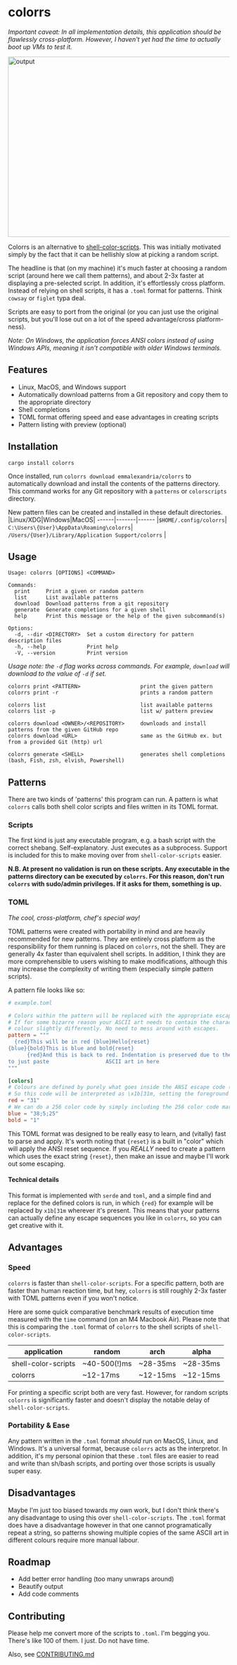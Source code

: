 # colorrs

*Important caveat: In all implementation details, this application should be flawlessly cross-platform. However, I haven't yet had the time 
to actually boot up VMs to test it.*

<img width="1392" height="409" alt="output" src="https://github.com/user-attachments/assets/e815ee96-613e-4c9f-9f43-4c8623bee448" />

Colorrs is an alternative to [shell-color-scripts](https://gitlab.com/dwt1/shell-color-scripts). This was initially motivated simply by the fact that 
it can be hellishly slow at picking a random script.

The headline is that (on my machine) it's much faster at choosing a random script (around here we call them patterns), and about 2-3x faster at
displaying a pre-selected script. In addition, it's effortlessly cross platform. Instead of relying on shell scripts, it has a `.toml` format for patterns. Think
`cowsay` or `figlet` typa deal.

Scripts are easy to port from the original (or you can just use the original scripts, but you'll lose out on a lot of the speed advantage/cross platform-ness).

*Note: On Windows, the application forces ANSI colors instead of using Windows APIs, meaning it isn't compatible with older Windows terminals.*

## Features 
- Linux, MacOS, and Windows support
- Automatically download patterns from a Git repository and copy them to the appropriate directory
- Shell completions
- TOML format offering speed and ease advantages in creating scripts
- Pattern listing with preview (optional)

## Installation

`cargo install colorrs`

Once installed, run `colorrs download emmalexandria/colorrs` to automatically download and install the contents of 
the patterns directory. This command works for any Git repository with a `patterns` or `colorscripts` directory.

New pattern files can be created and installed in these default directories.
|Linux/XDG|Windows|MacOS|
------|-------|------
|`$HOME/.config/colorrs`| `C:\Users\{User}\AppData\Roaming\colorrs`| `/Users/{User}/Library/Application Support/colorrs` |


## Usage

```
Usage: colorrs [OPTIONS] <COMMAND>

Commands:
  print     Print a given or random pattern
  list      List available patterns
  download  Download patterns from a git repository
  generate  Generate completions for a given shell
  help      Print this message or the help of the given subcommand(s)

Options:
  -d, --dir <DIRECTORY>  Set a custom directory for pattern description files
  -h, --help             Print help
  -V, --version          Print version
```

*Usage note: the `-d` flag works across commands. For example, `download` will download to the value of `-d` if set.*

```
colorrs print <PATTERN>                   print the given pattern
colorrs print -r                          prints a random pattern

colorrs list                              list available patterns
colorrs list -p                           list w/ pattern preview

colorrs download <OWNER>/<REPOSITORY>     downloads and install patterns from the given GitHub repo
colorrs download <URL>                    same as the GitHub ex. but from a provided Git (http) url

colorrs generate <SHELL>                  generates shell completions (bash, Fish, zsh, elvish, Powershell)
```

## Patterns

There are two kinds of 'patterns' this program can run. A pattern is what `colorrs` calls both shell color scripts and
files written in its TOML format.

### Scripts

The first kind is just any executable program, e.g. a bash script with the correct shebang. Self-explanatory.
Just executes as a subprocess. Support is included for this to make moving over from `shell-color-scripts` easier. 

**N.B. At present no validation is run on these scripts. Any executable in the patterns directory can be 
executed by `colorrs`. For this reason, don't run `colorrs` with sudo/admin privileges. If it asks for them, something is 
up.**

### TOML

*The cool, cross-platform, chef's special way!*

TOML patterns were created with portability in mind and are heavily recommended for new patterns. They are entirely cross platform as the responsibility for them running is placed on `colorrs`, not the shell. They are generally 4x faster than equivalent shell scripts. In addition, I think they are more comprehensible to users wishing to make modifications, although this may increase the complexity of writing them (especially simple pattern scripts).

A pattern file looks like so:

```toml
# example.toml

# Colors within the pattern will be replaced with the appropriate escape code based on exact string matches. 
# If for some bizarre reason your ASCII art needs to contain the characters '{red}', you can simply name your 
# colour slightly differently. No need to mess around with escapes.
pattern = """
  {red}This will be in red {blue}Hello{reset}
{blue}{bold}This is blue and bold{reset}
      {red}And this is back to red. Indentation is preserved due to the multiline string! Feel free 
to just paste                  ASCII art in here
"""

[colors]
# Colours are defined by purely what goes inside the ANSI escape code (\x1b[...m)
# So this code will be interpreted as \x1b[31m, setting the foreground to red
red = "31"
# We can do a 256 color code by simply including the 256 color code marker:
blue = "38;5;25"
bold = "1"
```

This TOML format was designed to be really easy to learn, and (vitally) fast to parse and apply. It's worth noting that `{reset}` is a built in "color" which
will apply the ANSI reset sequence. If you *REALLY* need to create a pattern which uses the exact string `{reset}`, then make an issue and maybe
I'll work out some escaping.

#### Technical details
This format is implemented with `serde` and `toml`, and a simple find and replace for the defined colors is run, in which `{red}` for example will be 
replaced by `x1b[31m` wherever it's present. This means that your patterns can actually define any escape sequences you like in `colorrs`, so you can 
get creative with it.

## Advantages

### Speed

`colorrs` is faster than `shell-color-scripts`. For a specific pattern, both are
faster than human reaction time, but hey, `colorrs` is still roughly 2-3x faster with TOML patterns even if you won't notice.

Here are some quick comparative benchmark results of execution time measured with the `time` command (on an M4 Macbook Air). Please note
that this is comparing the `.toml` format of `colorrs` to the shell scripts of `shell-color-scripts`.

|application|random|arch|alpha|
|--------------|------|----|-------|
|shell-color-scripts|~40-500(!)ms|~28-35ms|~28-35ms|
|colorrs|~12-17ms|~12-15ms|~12-15ms|

For printing a specific script both are very fast. However, for random scripts `colorrs` is significantly faster and doesn't
display the notable delay of `shell-color-scripts`.

### Portability & Ease

Any pattern written in the `.toml` format *should* run on MacOS, Linux, and Windows. It's a universal format, because
`colorrs` acts as the interpretor. In addition, it's my personal opinion that these `.toml` files are easier to read and write
than sh/bash scripts, and porting over those scripts is usually super easy.

## Disadvantages

Maybe I'm just too biased towards my own work, but I don't think there's any disadvantage to using this over `shell-color-scripts`. The `.toml`
format does have a disadvantage however in that one cannot programatically repeat a string, so patterns showing multiple copies of the same
ASCII art in different colours require more manual labour.

## Roadmap

- Add better error handling (too many unwraps around)
- Beautify output
- Add code comments

## Contributing

Please help me convert more of the scripts to `.toml`. I'm begging you. There's like 100 of them. I just. Do not have time.

Also, see [CONTRIBUTING.md](CONTRIBUTING.md)

